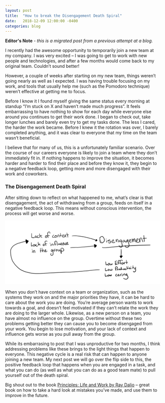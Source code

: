 ```yaml
---
layout: post
title:  "How to break the Disengagement Death Spiral"
date:   2018-12-09 12:00:00 -0400
categories: blog
---
```


**Editor's Note** *- this is a migrated post from a previous attempt at a blog.*

I recently had the awesome opportunity to temporarily join a new team at my company.  I was very excited – I was going to get to work with new people and technologies, and after a few months would come back to my original team.  Couldn’t sound better!

However, a couple of weeks after starting on my new team, things weren’t going nearly as well as I expected.  I was having trouble focusing on my work, and tools that usually help me (such as the Pomodoro technique) weren’t effective at getting me to focus.

Before I know it I found myself giving the same status every morning at standup “I’m stuck on X and haven’t made much progress”.  It feels embarrassing to have nothing to show for each day while everyone else around you continues to get their work done.  I began to check out, take longer lunches and barely even try to get my tasks done.  The less I cared, the harder the work became.  Before I knew it the rotation was over, I barely completed anything, and it was clear to everyone that my time on the team wasn’t beneficial.

I believe that for many of us, this is a unfortunately familiar scenario.  Over the course of our careers everyone is likely to join a team where they don’t immediately fit in.  If nothing happens to improve the situation, it becomes harder and harder to find their place and before they know it, they begin to a negative feedback loop, getting more and more disengaged with their work and coworkers.

### The Disengagement Death Spiral
After sitting down to reflect on what happened to me, what’s clear is that disengagement, the act of withdrawing from a group, feeds on itself in a negative feedback loop.  This means without conscious intervention, the process will get worse and worse.

![](/assets/disengagement.jpg)

When you don’t have context on a team or organization, such as the systems they work on and the major priorities they have, it can be hard to care about the work you are doing.  You’re average person wants to work towards a goal, and doesn’t feel motivated if they can’t relate the work they are doing to the larger whole.  Likewise, as a new person on a team, you have almost no influence on the group.  Overtime without these two problems getting better they can cause you to become disengaged from your work.  You begin to lose motivation, and your lack of context and influence gets worse as you pull away from the group.

While its embarrasing to post that I was unproductive for two months, I think addressing problems like these brings to the light things that happen to everyone.  This negative cycle is a real risk that can happen to anyone joining a new team.  My next post we will go over the flip side to this, the positive feedback loop that happens when you are engaged in a task, and what you can do (as well as what you can do as a good team mate) to pull yourself out of the death spiral.

Big shout out to the book [Principles: Life and Work by Ray Dalio](https://www.principles.com/)  – great book on how to take a hard look at mistakes you’ve made, and use them to improve in the future.
